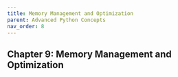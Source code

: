 ```yaml
---
title: Memory Management and Optimization
parent: Advanced Python Concepts
nav_order: 8
---
```


## Chapter 9:  Memory Management and Optimization

